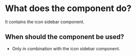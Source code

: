 
# What does the component do?
It contains the icon sidebar component.

## When should the component be used?
* Only in combination with the icon sidebar component.
